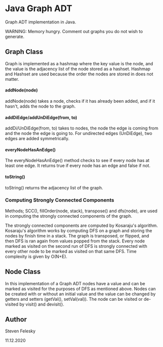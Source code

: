 # Java Graph ADT

Graph ADT implementation in Java.

WARNING: Memory hungry. Comment out graphs you do not wish to generate. 

## Graph Class
Graph is implemented as a hashmap where the key value is the node, and the value is the 
adjacency list of the node stored as a hashset. Hashmap and Hashset are used because the
order the nodes are stored in does not matter.

#### addNode(node)

addNode(node) takes a node, checks if it has already been added, and if it hasn't, adds
the node to the graph.

#### addDiEdge/addUnDiEdge(from, to)

addDi/UnDiEdge(from, to) takes to nodes, the node the edge is coming from and the node
the edge is going to. For undirected edges (UnDiEdge), two edges are added symmetrically.

#### everyNodeHasAnEdge()
The everyNodeHasAnEdge() method checks to see if every node has at least one edge.
It returns true if every node has an edge and false if not.

#### toString()
toString() returns the adjacency list of the graph.

### Computing Strongly Connected Components

Methods; SCC(), fillOrder(node, stack), transpose() and dfs(node), are used in computing
the strongly connected components of the graph. 

The strongly connected components are computed by Kosaraju's algorithm. Kosaraju's algorithm
works by computing DFS on a graph and storing the nodes by finish time in a stack. The graph
is transposed, or flipped, and then DFS is ran again from values popped from the stack.
Every node marked as visited on the second run of DFS is strongly connected with every 
other node to be marked as visited on that same DFS. Time complexity is given by O(N+E).

## Node Class
In this implementation of a Graph ADT nodes have a value and can be marked as visited
for the purposes of DFS as mentioned above. Nodes can be created with or without an initial
value and the value can be changed by getters and setters (getVal(), setVal(val)). The node
can be visited or de-visited by visit() and devisit().

## Author

Steven Felesky

11.12.2020